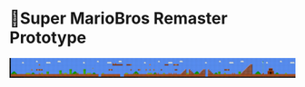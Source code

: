 # :mushroom:Super MarioBros Remaster Prototype

![World 1-1](./Assets/Sprites/Level%201-1/Ground/1-1%20Grid.png)
